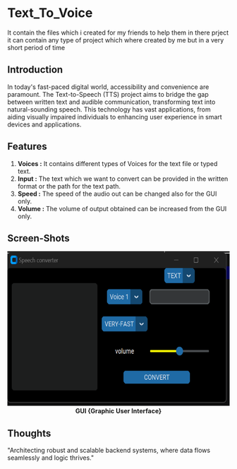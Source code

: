# Text_To_Voice
<p>
It contain the files which i created for my friends to help them in there prject it can contain any type of project which where created by me but in a very short period of time
</p>
<h2><b>Introduction</b></h2>
<p>
In today's fast-paced digital world, accessibility and convenience are paramount. The Text-to-Speech (TTS) project aims to bridge the gap between written text and audible communication, transforming text into natural-sounding speech. This technology has vast applications, from aiding visually impaired individuals to enhancing user experience in smart devices and applications.
</p>
<h2><b>Features</b></h2>
<ol>
  <li><b>Voices :</b> It contains different types of Voices for the text file or typed text.</li>
  <li><b>Input :</b> The text which we want to convert can be provided in the written format or the path for the text path.</li>
  <li><b>Speed :</b> The speed of the audio out can be changed also for the GUI only.</li>
  <li><b>Volume :</b> The volume of output obtained can be increased from the GUI only.</li>
</ol>
<h2><b>Screen-Shots</b></h2>
<p align="center">
<img style="height:350px;" src="images/sc.png" ><br>
<b>GUI {Graphic User Interface}</b>
</p>
<h2><b>Thoughts</b></h2>
<footer>
  <p>
    "Architecting robust and scalable backend systems, where data flows seamlessly and logic thrives."
  </p>
</footer>
